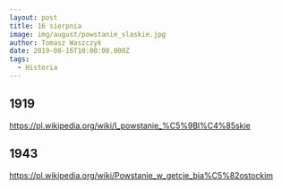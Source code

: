```yaml
---
layout: post
title: 16 sierpnia
image: img/august/powstanie_slaskie.jpg
author: Tomasz Waszczyk
date: 2019-08-16T10:00:00.000Z
tags:
  - Historia
---
```


## 1919

<https://pl.wikipedia.org/wiki/I_powstanie_%C5%9Bl%C4%85skie>

## 1943

<https://pl.wikipedia.org/wiki/Powstanie_w_getcie_bia%C5%82ostockim>
